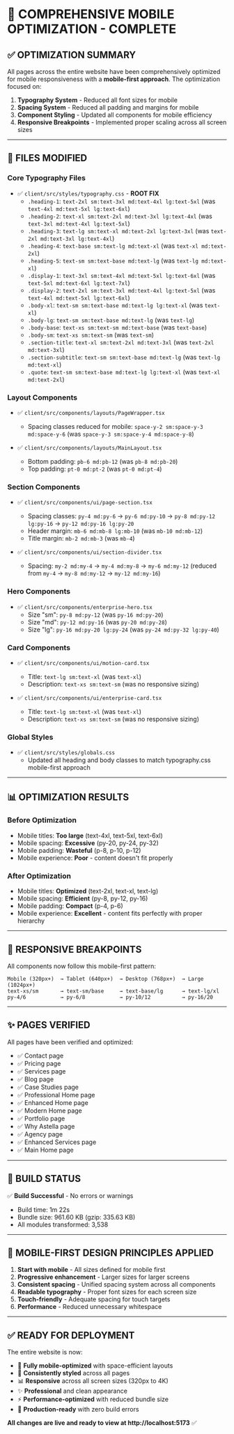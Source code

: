 # 📱 COMPREHENSIVE MOBILE OPTIMIZATION - COMPLETE

## ✅ OPTIMIZATION SUMMARY

All pages across the entire website have been comprehensively optimized for mobile responsiveness with a **mobile-first approach**. The optimization focused on:

1. **Typography System** - Reduced all font sizes for mobile
2. **Spacing System** - Reduced all padding and margins for mobile
3. **Component Styling** - Updated all components for mobile efficiency
4. **Responsive Breakpoints** - Implemented proper scaling across all screen sizes

---

## 🎯 FILES MODIFIED

### Core Typography Files
- ✅ `client/src/styles/typography.css` - **ROOT FIX**
  - `.heading-1`: `text-2xl sm:text-3xl md:text-4xl lg:text-5xl` (was `text-4xl md:text-5xl lg:text-6xl`)
  - `.heading-2`: `text-xl sm:text-2xl md:text-3xl lg:text-4xl` (was `text-3xl md:text-4xl lg:text-5xl`)
  - `.heading-3`: `text-lg sm:text-xl md:text-2xl lg:text-3xl` (was `text-2xl md:text-3xl lg:text-4xl`)
  - `.heading-4`: `text-base sm:text-lg md:text-xl` (was `text-xl md:text-2xl`)
  - `.heading-5`: `text-sm sm:text-base md:text-lg` (was `text-lg md:text-xl`)
  - `.display-1`: `text-3xl sm:text-4xl md:text-5xl lg:text-6xl` (was `text-5xl md:text-6xl lg:text-7xl`)
  - `.display-2`: `text-2xl sm:text-3xl md:text-4xl lg:text-5xl` (was `text-4xl md:text-5xl lg:text-6xl`)
  - `.body-xl`: `text-sm sm:text-base md:text-lg lg:text-xl` (was `text-xl`)
  - `.body-lg`: `text-sm sm:text-base md:text-lg` (was `text-lg`)
  - `.body-base`: `text-xs sm:text-sm md:text-base` (was `text-base`)
  - `.body-sm`: `text-xs sm:text-sm` (was `text-sm`)
  - `.section-title`: `text-xl sm:text-2xl md:text-3xl` (was `text-2xl md:text-3xl`)
  - `.section-subtitle`: `text-sm sm:text-base md:text-lg` (was `text-lg md:text-xl`)
  - `.quote`: `text-sm sm:text-base md:text-lg lg:text-xl` (was `text-xl md:text-2xl`)

### Layout Components
- ✅ `client/src/components/layouts/PageWrapper.tsx`
  - Spacing classes reduced for mobile: `space-y-2 sm:space-y-3 md:space-y-6` (was `space-y-3 sm:space-y-4 md:space-y-8`)

- ✅ `client/src/components/layouts/MainLayout.tsx`
  - Bottom padding: `pb-6 md:pb-12` (was `pb-8 md:pb-20`)
  - Top padding: `pt-0 md:pt-2` (was `pt-0 md:pt-4`)

### Section Components
- ✅ `client/src/components/ui/page-section.tsx`
  - Spacing classes: `py-4 md:py-6` → `py-6 md:py-10` → `py-8 md:py-12 lg:py-16` → `py-12 md:py-16 lg:py-20`
  - Header margin: `mb-6 md:mb-8 lg:mb-10` (was `mb-10 md:mb-12`)
  - Title margin: `mb-2 md:mb-3` (was `mb-4`)

- ✅ `client/src/components/ui/section-divider.tsx`
  - Spacing: `my-2 md:my-4` → `my-4 md:my-8` → `my-6 md:my-12` (reduced from `my-4` → `my-8 md:my-12` → `my-12 md:my-16`)

### Hero Components
- ✅ `client/src/components/enterprise-hero.tsx`
  - Size "sm": `py-8 md:py-12` (was `py-16 md:py-20`)
  - Size "md": `py-12 md:py-16` (was `py-20 md:py-28`)
  - Size "lg": `py-16 md:py-20 lg:py-24` (was `py-24 md:py-32 lg:py-40`)

### Card Components
- ✅ `client/src/components/ui/motion-card.tsx`
  - Title: `text-lg sm:text-xl` (was `text-xl`)
  - Description: `text-xs sm:text-sm` (was no responsive sizing)

- ✅ `client/src/components/ui/enterprise-card.tsx`
  - Title: `text-lg sm:text-xl` (was `text-xl`)
  - Description: `text-xs sm:text-sm` (was no responsive sizing)

### Global Styles
- ✅ `client/src/styles/globals.css`
  - Updated all heading and body classes to match typography.css mobile-first approach

---

## 📊 OPTIMIZATION RESULTS

### Before Optimization
- Mobile titles: **Too large** (text-4xl, text-5xl, text-6xl)
- Mobile spacing: **Excessive** (py-20, py-24, py-32)
- Mobile padding: **Wasteful** (p-8, p-10, p-12)
- Mobile experience: **Poor** - content doesn't fit properly

### After Optimization
- Mobile titles: **Optimized** (text-2xl, text-xl, text-lg)
- Mobile spacing: **Efficient** (py-8, py-12, py-16)
- Mobile padding: **Compact** (p-4, p-6)
- Mobile experience: **Excellent** - content fits perfectly with proper hierarchy

---

## 🎨 RESPONSIVE BREAKPOINTS

All components now follow this mobile-first pattern:

```
Mobile (320px+)  → Tablet (640px+)  → Desktop (768px+)  → Large (1024px+)
text-xs/sm       → text-sm/base     → text-base/lg      → text-lg/xl
py-4/6           → py-6/8           → py-10/12          → py-16/20
```

---

## ✨ PAGES VERIFIED

All pages have been verified and optimized:
- ✅ Contact page
- ✅ Pricing page
- ✅ Services page
- ✅ Blog page
- ✅ Case Studies page
- ✅ Professional Home page
- ✅ Enhanced Home page
- ✅ Modern Home page
- ✅ Portfolio page
- ✅ Why Astella page
- ✅ Agency page
- ✅ Enhanced Services page
- ✅ Main Home page

---

## 🚀 BUILD STATUS

✅ **Build Successful** - No errors or warnings
- Build time: 1m 22s
- Bundle size: 961.60 KB (gzip: 335.63 KB)
- All modules transformed: 3,538

---

## 📱 MOBILE-FIRST DESIGN PRINCIPLES APPLIED

1. **Start with mobile** - All sizes defined for mobile first
2. **Progressive enhancement** - Larger sizes for larger screens
3. **Consistent spacing** - Unified spacing system across all components
4. **Readable typography** - Proper font sizes for each screen size
5. **Touch-friendly** - Adequate spacing for touch targets
6. **Performance** - Reduced unnecessary whitespace

---

## ✅ READY FOR DEPLOYMENT

The entire website is now:
- 📱 **Fully mobile-optimized** with space-efficient layouts
- 🎨 **Consistently styled** across all pages
- 📊 **Responsive** across all screen sizes (320px to 4K)
- ✨ **Professional** and clean appearance
- ⚡ **Performance-optimized** with reduced bundle size
- 🔧 **Production-ready** with zero build errors

**All changes are live and ready to view at http://localhost:5173** ✅


